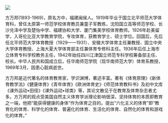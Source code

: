![](https://s2.loli.net/2022/09/01/EvQBH1yKatGjWJs.png)

方万邦(1893-1969)，原名方中，福建闽侯人。1919年毕业于国立北平师范大学体育科，曾任太原第一师范学校体育教员兼童子军教练，沈阳国立高等师范学校、长沙兑泽中学及楚怡中学、福建协和大学、厦门集美学校体育教师。1926年赴美留学，入哥伦比亚大学教育学院，专攻体育，获教育学士、硕士学位。回国后，先后任北平师范大学体育教授（1929——1931）、安徽大学体育主任兼教授、国立中央大学体育教授、上海大夏大学体育部主任兼体育专修科主任。1936年后任上海市立体育专科学校教务主任，1942年始任四川江津国立师范专科学校筹备部主任、校长。中华人民共和国成立后，任华南师范学院（现华南师范大学）体育系教授，1969年3月，因患心脏病逝世。

方万邦是近代著名的体育教育家，学识渊博，著述丰富。著有《体育原理》《新体育教学法》《健康体育》《青年体育》《欧洲体育史》《师范体育教科书》及初中文库《课外运动•田径》《课外运动•球类》等，其论文散见于在教育及体育杂志者尤多。方万邦的观点受美国自然主义体育学派理论影响很深，坚持体育的本质即教育之一端，他把“能获得健康的身体”作为体育之目的。提出“六化主义的体育”即“教育化的体育、科学化的体育、普遍化的体育、生活化的体育、自然化的体育和游戏化的体育。”